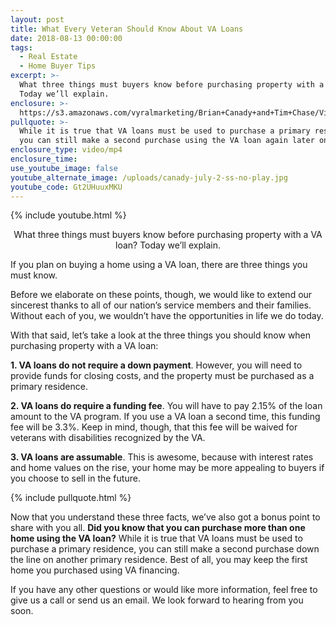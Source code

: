 ```yaml
---
layout: post
title: What Every Veteran Should Know About VA Loans
date: 2018-08-13 00:00:00
tags:
  - Real Estate
  - Home Buyer Tips
excerpt: >-
  What three things must buyers know before purchasing property with a VA loan?
  Today we’ll explain.
enclosure: >-
  https://s3.amazonaws.com/vyralmarketing/Brian+Canady+and+Tim+Chase/Videos/Colorado+Springs+Real+Estate+-+What+Every+Veteran+Should+Know+About+VA+Loans.mp4
pullquote: >-
  While it is true that VA loans must be used to purchase a primary residence,
  you can still make a second purchase using the VA loan again later on.
enclosure_type: video/mp4
enclosure_time:
use_youtube_image: false
youtube_alternate_image: /uploads/canady-july-2-ss-no-play.jpg
youtube_code: Gt2UHuuxMKU
---
```


{% include youtube.html %}

<center>What three things must buyers know before purchasing property with a VA loan? Today we’ll explain.</center>

If you plan on buying a home using a VA loan, there are three things you must know.

Before we elaborate on these points, though, we would like to extend our sincerest thanks to all of our nation’s service members and their families. Without each of you, we wouldn’t have the opportunities in life we do today.

With that said, let’s take a look at the three things you should know when purchasing property with a VA loan:

**1. VA loans do not require a down payment**. However, you will need to provide funds for closing costs, and the property must be purchased as a primary residence.

**2. VA loans do require a funding fee**. You will have to pay 2.15% of the loan amount to the VA program. If you use a VA loan a second time, this funding fee will be 3.3%. Keep in mind, though, that this fee will be waived for veterans with disabilities recognized by the VA.

**3. VA loans are assumable**. This is awesome, because with interest rates and home values on the rise, your home may be more appealing to buyers if you choose to sell in the future.

{% include pullquote.html %}

Now that you understand these three facts, we’ve also got a bonus point to share with you all. **Did you know that you can purchase more than one home using the VA loan?** While it is true that VA loans must be used to purchase a primary residence, you can still make a second purchase down the line on another primary residence. Best of all, you may keep the first home you purchased using VA financing.

If you have any other questions or would like more information, feel free to give us a call or send us an email. We look forward to hearing from you soon.